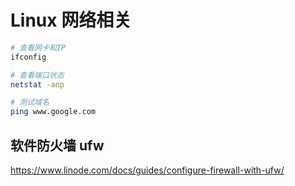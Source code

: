 # Linux 网络相关



```bash
# 查看网卡和IP
ifconfig

# 查看端口状态
netstat -anp

# 测试域名
ping www.google.com
```



## 软件防火墙 ufw

https://www.linode.com/docs/guides/configure-firewall-with-ufw/

